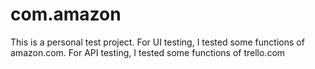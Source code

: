 # com.amazon
This is a personal test project.
For UI testing, I tested some functions of amazon.com. 
For API testing, I tested some functions of trello.com
